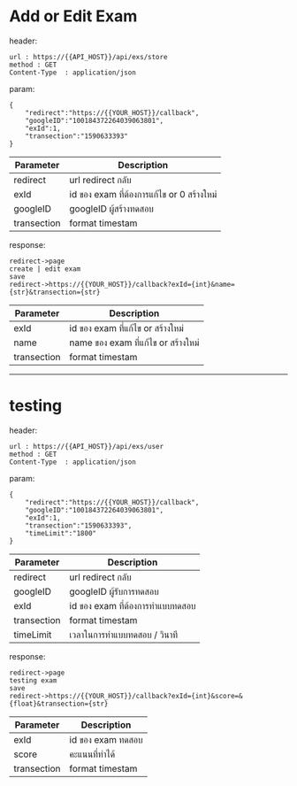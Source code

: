 >
# Add or Edit Exam
header:
```
url : https://{{API_HOST}}/api/exs/store
method : GET
Content-Type  : application/json
```
param:
```
{
    "redirect":"https://{{YOUR_HOST}}/callback",
    "googleID":"100184372264039063801",
    "exId":1,
    "transection":"1590633393"
}
```
Parameter    | Description
------------ | -----------
redirect | url redirect กลับ
exId | id ของ exam ที่ต้องการแก้ไข or 0 สร้างใหม่
googleID | googleID ผู้สร้างทดสอบ
transection | format timestam

response:
```
redirect->page
create | edit exam
save
redirect->https://{{YOUR_HOST}}/callback?exId={int}&name={str}&transection={str}
```

Parameter    | Description
------------ | -----------
exId | id ของ exam ที่แก้ไข or สร้างใหม่
name | name ของ exam ที่แก้ไข or สร้างใหม่
transection | format timestam
____

>
# testing
header:
```
url : https://{{API_HOST}}/api/exs/user
method : GET
Content-Type  : application/json
```
param:
```
{
    "redirect":"https://{{YOUR_HOST}}/callback",
    "googleID":"100184372264039063801",
    "exId":1,
    "transection":"1590633393",
    "timeLimit":"1800"
}
```
Parameter    | Description
------------ | -----------
redirect | url redirect กลับ
googleID | googleID ผู้รับการทดสอบ
exId | id ของ exam ที่ต้องการทำแบบทดสอบ
transection | format timestam
timeLimit | เวลาในการทำแบบทดสอบ / วินาที

response:
```
redirect->page
testing exam
save
redirect->https://{{YOUR_HOST}}/callback?exId={int}&score=&{float}&transection={str}
```

Parameter    | Description
------------ | -----------
exId | id ของ exam ทดสอบ
score | คะแนนที่ทำได้
transection | format timestam

